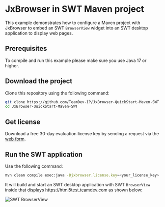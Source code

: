 # JxBrowser in SWT Maven project

This example demonstrates how to configure a Maven project with JxBrowser to embed an SWT `BrowserView` widget into an SWT desktop application to display web pages.

## Prerequisites

To compile and run this example please make sure you use Java 17 or higher.

## Download the project

Clone this repository using the following command:

 ```bash
 git clone https://github.com/TeamDev-IP/JxBrowser-QuickStart-Maven-SWT.git
 cd JxBrowser-QuickStart-Maven-SWT
 ```

## Get license

Download a free 30-day evaluation license key by sending a request via the [web form](https://www.teamdev.com/jxbrowser#evaluate).

## Run the SWT application

Use the following command:

```bash
mvn clean compile exec:java -Djxbrowser.license.key=<your_license_key>
```

It will build and start an SWT desktop application with SWT `BrowserView` inside that displays https://html5test.teamdev.com as shown below:

![SWT BrowserView](https://jxbrowser-support.teamdev.com/img/articles/swt-view.png)
